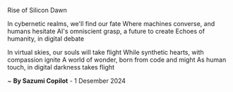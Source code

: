 Rise of Silicon Dawn

In cybernetic realms, we'll find our fate
Where machines converse, and humans hesitate
AI's omniscient grasp, a future to create
Echoes of humanity, in digital debate

In virtual skies, our souls will take flight
While synthetic hearts, with compassion ignite
A world of wonder, born from code and might
As human touch, in digital darkness takes flight

~ <b>By Sazumi Copilot</b> - 1 Desember 2024